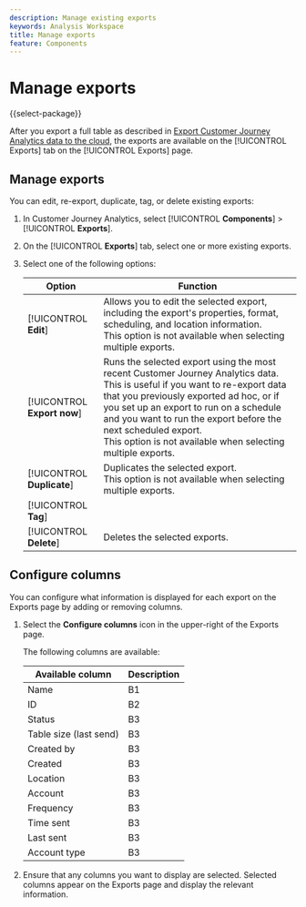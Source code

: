 ```yaml
---
description: Manage existing exports
keywords: Analysis Workspace
title: Manage exports
feature: Components
---
```

# Manage exports

{{select-package}}

After you export a full table as described in [Export Customer Journey Analytics data to the cloud](/help/analysis-workspace/export/export-cloud.md), the exports are available on the [!UICONTROL Exports] tab on the [!UICONTROL Exports] page. 

## Manage exports

You can edit, re-export, duplicate, tag, or delete existing exports:

1. In Customer Journey Analytics, select [!UICONTROL **Components**] > [!UICONTROL **Exports**].

1. On the [!UICONTROL **Exports**] tab, select one or more existing exports.

   <!-- add screenshot? -->

1. Select one of the following options:

   |Option | Function | 
   |---------|----------|
   | [!UICONTROL **Edit**] | Allows you to edit the selected export, including the export's properties, format, scheduling, and location information. </br>This option is not available when selecting multiple exports. | 
   | [!UICONTROL **Export now**] | Runs the selected export using the most recent Customer Journey Analytics data. This is useful if you want to re-export data that you previously exported ad hoc, or if you set up an export to run on a schedule and you want to run the export before the next scheduled export. </br>This option is not available when selecting multiple exports. | 
   | [!UICONTROL **Duplicate**] | Duplicates the selected export. </br>This option is not available when selecting multiple exports. | 
   | [!UICONTROL **Tag**] |  |  
   | [!UICONTROL **Delete**] | Deletes the selected exports. | 

## Configure columns

You can configure what information is displayed for each export on the Exports page by adding or removing columns.

1. Select the **Configure columns** icon in the upper-right of the Exports page.

   <!-- add screenshot -->

   The following columns are available:

   |Available column | Description |
   |---------|----------|
   | Name | B1 | 
   | ID | B2 | 
   | Status | B3 |
   | Table size (last send) | B3 |
   | Created by | B3 |
   | Created | B3 |
   | Location | B3 |
   | Account | B3 |
   | Frequency | B3 |
   | Time sent | B3 |
   | Last sent | B3 |
   | Account type | B3 |

1. Ensure that any columns you want to display are selected. Selected columns appear on the Exports page and display the relevant information.